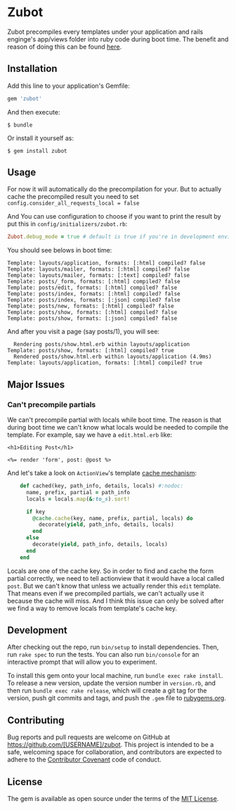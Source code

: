 # Zubot

Zubot precompiles every templates under your application and rails enginge's app/views folder into ruby code during boot time. The benefit and reason of doing this can be found  [here](https://github.com/railsgsoc/ideas/wiki/2016-Ideas#eager-load-action-view-templates).

## Installation

Add this line to your application's Gemfile:

```ruby
gem 'zubot'
```

And then execute:

    $ bundle

Or install it yourself as:

    $ gem install zubot

## Usage

For now it will automatically do the precompilation for your. But to actually cache the precompiled result you need to set `config.consider_all_requests_local = false`

And You can use configuration to choose if you want to print the result by put this in `config/initializers/zubot.rb`: 

```ruby
Zubot.debug_mode = true # default is true if you're in development environment
```

You should see belows in boot time:

```
Template: layouts/application, formats: [:html] compiled? false
Template: layouts/mailer, formats: [:html] compiled? false
Template: layouts/mailer, formats: [:text] compiled? false
Template: posts/_form, formats: [:html] compiled? false
Template: posts/edit, formats: [:html] compiled? false
Template: posts/index, formats: [:html] compiled? false
Template: posts/index, formats: [:json] compiled? false
Template: posts/new, formats: [:html] compiled? false
Template: posts/show, formats: [:html] compiled? false
Template: posts/show, formats: [:json] compiled? false
```

And after you visit a page (say posts/1), you will see:

```
  Rendering posts/show.html.erb within layouts/application
Template: posts/show, formats: [:html] compiled? true
  Rendered posts/show.html.erb within layouts/application (4.9ms)
Template: layouts/application, formats: [:html] compiled? true
```

## Major Issues

### Can't precompile partials
We can't precompile partial with locals while boot time. The reason is that during boot time we can't know what locals would be needed to compile the template.
For example, say we have a `edit.html.erb` like:

```erb
<h1>Editing Post</h1>

<%= render 'form', post: @post %>
```

And let's take a look on `ActionView`'s template [cache mechanism](https://github.com/rails/rails/blob/master/actionview/lib/action_view/template/resolver.rb#L185):

```ruby
    def cached(key, path_info, details, locals) #:nodoc:
      name, prefix, partial = path_info
      locals = locals.map(&:to_s).sort!

      if key
        @cache.cache(key, name, prefix, partial, locals) do
          decorate(yield, path_info, details, locals)
        end
      else
        decorate(yield, path_info, details, locals)
      end
    end
```

Locals are one of the cache key. So in order to find and cache the form partial correctly, we need to tell actionview that it would have a local called `post`. But we can't know that unless we actually render this `edit` template. That means even if we precompiled partials, we can't actually use it because the cache will miss. And I think this issue can only be solved after we find a way to remove locals from template's cache key.

## Development

After checking out the repo, run `bin/setup` to install dependencies. Then, run `rake spec` to run the tests. You can also run `bin/console` for an interactive prompt that will allow you to experiment.

To install this gem onto your local machine, run `bundle exec rake install`. To release a new version, update the version number in `version.rb`, and then run `bundle exec rake release`, which will create a git tag for the version, push git commits and tags, and push the `.gem` file to [rubygems.org](https://rubygems.org).

## Contributing

Bug reports and pull requests are welcome on GitHub at https://github.com/[USERNAME]/zubot. This project is intended to be a safe, welcoming space for collaboration, and contributors are expected to adhere to the [Contributor Covenant](http://contributor-covenant.org) code of conduct.


## License

The gem is available as open source under the terms of the [MIT License](http://opensource.org/licenses/MIT).

